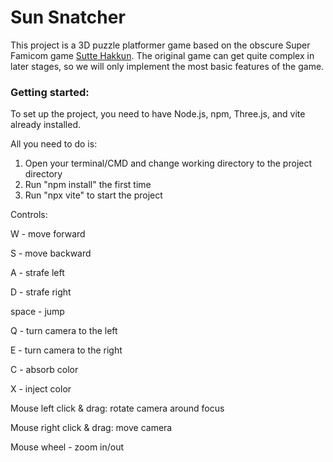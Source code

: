 # Sun Snatcher

This project is a 3D puzzle platformer game based on the obscure Super Famicom game [Sutte Hakkun](https://youtu.be/SAq1BnxuQDY). The original game can get quite complex in later stages, so we will only implement the most basic features of the game.

### Getting started:

To set up the project, you need to have Node.js, npm, Three.js, and vite already installed.

All you need to do is:
1. Open your terminal/CMD and change working directory to the project directory
2. Run "npm install" the first time
3. Run "npx vite" to start the project

Controls:

W - move forward

S - move backward

A - strafe left

D - strafe right

space - jump

Q - turn camera to the left

E - turn camera to the right

C - absorb color

X - inject color

Mouse left click & drag: rotate camera around focus

Mouse right click & drag: move camera

Mouse wheel - zoom in/out
